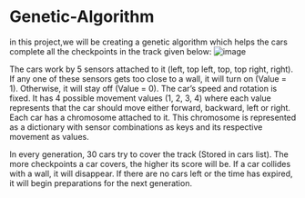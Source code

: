 # Genetic-Algorithm

in this project,we will be creating a genetic algorithm which helps the
cars complete all the checkpoints in the track given below:
![image](https://github.com/muhammad-12345/Genetic-Algorithm/assets/111753966/27a54d5b-961e-4c61-bd61-7139794dd6b5)

The cars work by 5 sensors attached to it (left, top left, top, top right, right). If any one of these
sensors gets too close to a wall, it will turn on (Value = 1). Otherwise, it will stay off (Value = 0).
The car’s speed and rotation is fixed. It has 4 possible movement values (1, 2, 3, 4) where each value
represents that the car should move either forward, backward, left or right.
Each car has a chromosome attached to it. This chromosome is represented as a dictionary with
sensor combinations as keys and its respective movement as values.

In every generation, 30 cars try to cover the track (Stored in cars list).
The more checkpoints a car covers, the higher its score will be.
If a car collides with a wall, it will disappear.
If there are no cars left or the time has expired, it will begin preparations for the next generation.
